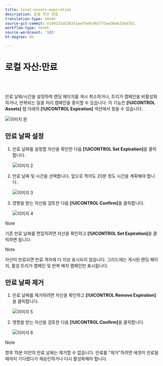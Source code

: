 ```yaml
---
title: local-assets-expiration
description: 로컬 자산 만료
translation-type: tm+mt
source-git-commit: e149133a5383faaef5e9c9b7775ae36e633ed7b1
workflow-type: tm+mt
source-wordcount: '185'
ht-degree: 0%

---
```



# 로컬 자산:만료

<br> 

만료 날짜/시간을 설정하여 랜딩 페이지를 게시 취소하거나, 트리거 캠페인을 비활성화하거나, 반복되는 일괄 처리 캠페인을 중지할 수 있습니다. 이 기능은 **[!UICONTROL Assets]** 탭 아래의 **[!UICONTROL Expiration]** 섹션에서 찾을 수 있습니다.

![이미지 원](/help/sky/assets/programs/local-assets-expiration/local-assets-expiration-1.png)

## 만료 날짜 설정

1. 만료 날짜를 설정할 자산을 확인한 다음 **[!UICONTROL Set Expiration]**&#x200B;을 클릭합니다.

   ![이미지 2](/help/sky/assets/programs/local-assets-expiration/local-assets-expiration-2.png)

1. 만료 날짜 및 시간을 선택합니다. 앞으로 적어도 20분 정도 시간을 계획해야 합니다.

   ![이미지 3](/help/sky/assets/programs/local-assets-expiration/local-assets-expiration-3.png)

1. 영향을 받는 자산을 검토한 다음 **[!UICONTROL Confirm]**&#x200B;을 클릭합니다.

   ![이미지 4](/help/sky/assets/programs/local-assets-expiration/local-assets-expiration-4.png)

>[!NOTE]
>
>기존 만료 날짜를 편집하려면 자산을 확인하고 **[!UICONTROL Set Expiration]**&#x200B;을 클릭하면 됩니다.

>[!NOTE]
>
>자산이 만료되면 만료 격자에 더 이상 표시되지 않습니다. 그리드에는 게시된 랜딩 페이지, 활성 트리거 캠페인 및 반복 배치 캠페인만 표시됩니다.

## 만료 날짜 제거

1. 만료 날짜를 제거하려면 자산을 확인하고 **[!UICONTROL Remove Expiration]**&#x200B;을 클릭합니다.

   ![이미지 5](/help/sky/assets/programs/local-assets-expiration/local-assets-expiration-5.png)

1. 영향을 받는 자산을 검토한 다음 **[!UICONTROL Confirm]**&#x200B;을 클릭합니다.

   ![이미지 6](/help/sky/assets/programs/local-assets-expiration/local-assets-expiration-6.png)

>[!NOTE]
>
>향후 15분 미만의 만료 날짜는 제거할 수 없습니다. 만료를 &quot;제거&quot;하려면 에셋이 만료될 때까지 기다렸다가 재승인하거나 다시 활성화해야 합니다.

